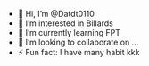 - 👋 Hi, I’m @Datdt0110
- 👀 I’m interested in Billards
- 🌱 I’m currently learning FPT
- 💞️ I’m looking to collaborate on ...
- ⚡ Fun fact: I have many habit kkk



<!---
Datdt0110/Datdt0110 is a ✨ special ✨ repository because its `README.md` (this file) appears on your GitHub profile.
You can click the Preview link to take a look at your changes.
--->
